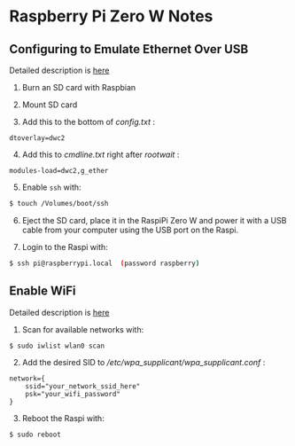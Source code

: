 # Raspberry Pi Zero W Notes

## Configuring to Emulate Ethernet Over USB

Detailed description is [here](https://www.thepolyglotdeveloper.com/2016/06/connect-raspberry-pi-zero-usb-cable-ssh/)

1) Burn an SD card with Raspbian

2) Mount SD card 

3) Add this to the bottom of  *config.txt* :
```
dtoverlay=dwc2
```

4) Add this to *cmdline.txt* right after *rootwait* :
```
modules-load=dwc2,g_ether
```

5) Enable `ssh` with:
```bash
$ touch /Volumes/boot/ssh
```

6) Eject the SD card, place it in the RaspiPi Zero W and power it with a USB cable from your
computer using the USB port on the Raspi.

7) Login to the Raspi with:
```bash
$ ssh pi@raspberrypi.local  (password raspberry)
```

## Enable WiFi

Detailed description is [here](https://www.thepolyglotdeveloper.com/2016/02/use-your-raspberry-pi-as-a-headless-system-without-a-monitor/)

1) Scan for available networks with:
```bash
$ sudo iwlist wlan0 scan
```

2) Add the desired SID to */etc/wpa_supplicant/wpa_supplicant.conf* :
```
network={
    ssid="your_network_ssid_here"
    psk="your_wifi_password"
}
```

3) Reboot the Raspi with:
```bash
$ sudo reboot
```